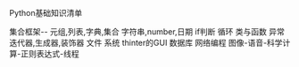 
Python基础知识清单

集合框架-- 元组,列表,字典,集合
字符串,number,日期
if判断 循环
类与函数
异常
迭代器,生成器,装饰器
文件 系统
thinter的GUI
数据库
网络编程
图像-语音-科学计算-正则表达式-线程
